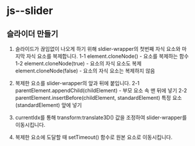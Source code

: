 # js--slider

## 슬라이더 만들기

1. 슬라이드가 끊임없이 나오게 하기 위해 sldier-wrapper의 첫번째 자식 요소와 마지막 자식 요소를 복제합니다.
   1-1 element.cloneNode() - 요소를 복제하는 함수
   1-2 element.cloneNode(true) - 요소의 자식 요소도 복제
   element.cloneNode(false) - 요소의 자식 요소는 복제하지 않음

2. 복제한 요소를 slider-wrapper의 앞과 뒤에 붙입니다.
   2-1 parentElement.appendChild(childElement) - 부모 요소 속 맨 뒤에 넣기
   2-2 parentElement.insertBefore(childElement, standardElement) 특정 요소(standardElement) 앞에 넣기

3. currentIdx를 통해 transform:translate3D() 값을 조정하여 slider-wrapper를 이동시킵니다.

4. 복제한 요소에 도달할 때 setTimeout() 함수로 원본 요소로 이동시킵니다.
